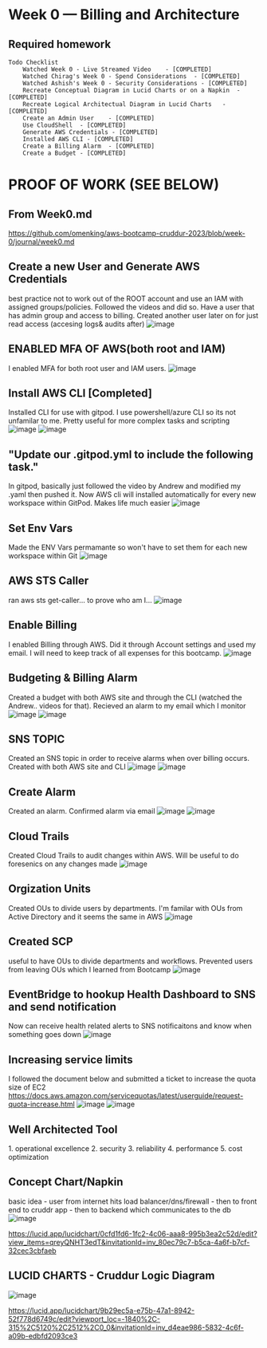 # Week 0 — Billing and Architecture

## Required homework
```
Todo Checklist
	Watched Week 0 - Live Streamed Video	- [COMPLETED]
	Watched Chirag's Week 0 - Spend Considerations	- [COMPLETED]
	Watched Ashish's Week 0 - Security Considerations - [COMPLETED]
	Recreate Conceptual Diagram in Lucid Charts or on a Napkin	- [COMPLETED]
	Recreate Logical Architectual Diagram in Lucid Charts	- [COMPLETED]
	Create an Admin User	- [COMPLETED]
	Use CloudShell	- [COMPLETED]
	Generate AWS Credentials - [COMPLETED] 
	Installed AWS CLI - [COMPLETED]
	Create a Billing Alarm	- [COMPLETED] 
	Create a Budget - [COMPLETED]
```


# PROOF OF WORK (SEE BELOW)

## From Week0.md 
https://github.com/omenking/aws-bootcamp-cruddur-2023/blob/week-0/journal/week0.md

## Create a new User and Generate AWS Credentials
best practice not to work out of the ROOT account and use an IAM with assigned groups/policies. Followed the videos and did so. Have a user that has admin group and access to billing. Created another user later on for just read access (accesing logs& audits after) 
![image](https://github.com/nullreturn/aws-bootcamp-cruddur-2023/blob/main/journal/assets/week0/5iamusers.png)


## <b>ENABLED MFA OF AWS(both root and IAM)</b>
I enabled MFA for both root user and IAM users.
![image](https://github.com/nullreturn/aws-bootcamp-cruddur-2023/blob/main/journal/assets/week0/mfaroot.png)


## Install AWS CLI [Completed]
Installed CLI for use with gitpod. I use powershell/azure CLI so its not unfamilar to me. Pretty useful for more complex tasks and scripting
![image](https://github.com/nullreturn/aws-bootcamp-cruddur-2023/blob/main/journal/assets/week0/gitpodstartup.png)
![image](https://github.com/nullreturn/aws-bootcamp-cruddur-2023/blob/main/journal/assets/week0/gitpodstartup2.png)


## "Update our .gitpod.yml to include the following task."
In gitpod, basically just followed the video by Andrew and modified my .yaml then pushed it. Now AWS cli will installed automatically for every new workspace within GitPod. Makes life much easier 
![image](https://github.com/nullreturn/aws-bootcamp-cruddur-2023/blob/main/journal/assets/week0/4yaml.png)

## Set Env Vars
Made the ENV Vars permamante so won't have to set them for each new workspace within Git
![image](https://github.com/nullreturn/aws-bootcamp-cruddur-2023/blob/main/journal/assets/week0/7printenv.png)
	
## AWS STS Caller
ran aws sts get-caller... to prove who am I...
![image](https://github.com/nullreturn/aws-bootcamp-cruddur-2023/blob/main/journal/assets/week0/6sts.png)

## Enable Billing
I enabled Billing through AWS. Did it through Account settings and used my email. I will need to keep track of all expenses for this bootcamp.
![image](https://github.com/nullreturn/aws-bootcamp-cruddur-2023/blob/main/journal/assets/week0/6billing.png)


## Budgeting & Billing Alarm
Created a budget with both AWS site and through the CLI (watched the Andrew.. videos for that). Recieved an alarm to my email which I monitor
![image](https://github.com/nullreturn/aws-bootcamp-cruddur-2023/blob/main/journal/assets/week0/6bbillingalarm.png)
![image](https://github.com/nullreturn/aws-bootcamp-cruddur-2023/blob/main/journal/assets/week0/6cbudget.png)

## SNS TOPIC
Created an SNS topic in order to receive alarms when over billing occurs. Created with both AWS site and CLI 
![image](https://github.com/nullreturn/aws-bootcamp-cruddur-2023/blob/main/journal/assets/week0/10asns.png)
![image](https://github.com/nullreturn/aws-bootcamp-cruddur-2023/blob/main/journal/assets/week0/10snsconfirm.png)


## Create Alarm
Created an alarm. Confirmed alarm via email 
![image](https://github.com/nullreturn/aws-bootcamp-cruddur-2023/blob/main/journal/assets/week0/11snscreate.png)
![image](https://github.com/nullreturn/aws-bootcamp-cruddur-2023/blob/main/journal/assets/week0/snsconfirmed1.png)

## Cloud Trails
Created Cloud Trails to audit changes within AWS. Will be useful to do foresenics on any changes made
![image](https://github.com/nullreturn/aws-bootcamp-cruddur-2023/blob/main/journal/assets/week0/21trails.png)

## Orgization Units
Created OUs to divide users by departments. I'm familar with OUs from Active Directory and it seems the same in AWS
![image](https://github.com/nullreturn/aws-bootcamp-cruddur-2023/blob/9c6bb2c1b51a6325c7b01da55f34d0a1962659ba/journal/assets/week0/OU.png)

## Created SCP
useful to have OUs to divide departments and workflows. Prevented users from leaving OUs which I learned from Bootcamp
![image](https://github.com/nullreturn/aws-bootcamp-cruddur-2023/blob/main/journal/assets/week0/21aservicecontrols.png)

## EventBridge to hookup Health Dashboard to SNS and send notification
Now can receive health related alerts to SNS notificaitons and know when something goes down
![image](https://github.com/nullreturn/aws-bootcamp-cruddur-2023/blob/main/journal/assets/week0/99snseventbrig.png)

## Increasing service limits
I followed the document below and submitted a ticket to increase the quota size of EC2
https://docs.aws.amazon.com/servicequotas/latest/userguide/request-quota-increase.html
![image](https://github.com/nullreturn/aws-bootcamp-cruddur-2023/blob/main/journal/assets/week0/99qoutaincrease.png)
![image](https://github.com/nullreturn/aws-bootcamp-cruddur-2023/blob/main/journal/assets/week0/999pendingrequest.png)


## Well Architected Tool
<il>1. operational excellence<il>
<il>2. security</il>
<il>3. reliability</il>
<il>4. performance</il>
<il>5. cost optimization</il> 
	
## Concept Chart/Napkin
basic idea - user from internet hits load balancer/dns/firewall - then to front end to cruddr app - then to backend which communicates to the db
![image](https://github.com/nullreturn/aws-bootcamp-cruddur-2023/blob/main/journal/assets/week0/concept.png)
	
https://lucid.app/lucidchart/0cfd1fd6-1fc2-4c06-aaa8-995b3ea2c52d/edit?view_items=qreyQNHT3edT&invitationId=inv_80ec79c7-b5ca-4a6f-b7cf-32cec3cbfaeb

## LUCID CHARTS - Cruddur Logic Diagram
![image](https://user-images.githubusercontent.com/77585708/219173128-fbfc823a-3e18-4037-8a6e-2d52856e399a.png)

https://lucid.app/lucidchart/9b29ec5a-e75b-47a1-8942-52f778d6749c/edit?viewport_loc=-1840%2C-315%2C5120%2C2512%2C0_0&invitationId=inv_d4eae986-5832-4c6f-a09b-edbfd2093ce3
